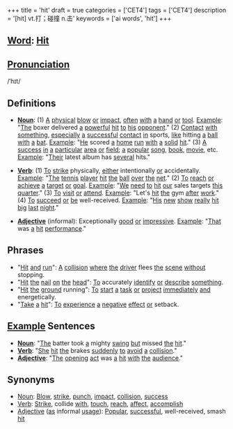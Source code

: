 +++
title = 'hit'
draft = true
categories = ['CET4']
tags = ['CET4']
description = '[hit] vt.打；碰撞 n.击'
keywords = ['ai words', 'hit']
+++

## [Word](/en/post/word/): [Hit](/en/post/hit/)

## [Pronunciation](/en/post/pronunciation/)
/ˈhɪt/

## Definitions
- **[Noun](/en/post/noun/)**: (1) [A](/en/post/a/) [physical](/en/post/physical/) [blow](/en/post/blow/) [or](/en/post/or/) [impact](/en/post/impact/), [often](/en/post/often/) [with](/en/post/with/) [a](/en/post/a/) [hand](/en/post/hand/) [or](/en/post/or/) [tool](/en/post/tool/). [Example](/en/post/example/): "[The](/en/post/the/) boxer delivered [a](/en/post/a/) [powerful](/en/post/powerful/) [hit](/en/post/hit/) [to](/en/post/to/) [his](/en/post/his/) [opponent](/en/post/opponent/)." (2) [Contact](/en/post/contact/) [with](/en/post/with/) [something](/en/post/something/), [especially](/en/post/especially/) [a](/en/post/a/) [successful](/en/post/successful/) [contact](/en/post/contact/) [in](/en/post/in/) sports, [like](/en/post/like/) hitting [a](/en/post/a/) [ball](/en/post/ball/) [with](/en/post/with/) [a](/en/post/a/) [bat](/en/post/bat/). [Example](/en/post/example/): "[He](/en/post/he/) scored [a](/en/post/a/) [home](/en/post/home/) [run](/en/post/run/) [with](/en/post/with/) [a](/en/post/a/) [solid](/en/post/solid/) [hit](/en/post/hit/)." (3) [A](/en/post/a/) [success](/en/post/success/) [in](/en/post/in/) [a](/en/post/a/) [particular](/en/post/particular/) [area](/en/post/area/) [or](/en/post/or/) [field](/en/post/field/); [a](/en/post/a/) [popular](/en/post/popular/) [song](/en/post/song/), [book](/en/post/book/), [movie](/en/post/movie/), etc. [Example](/en/post/example/): "[Their](/en/post/their/) latest album has [several](/en/post/several/) hits."

- **[Verb](/en/post/verb/)**: (1) [To](/en/post/to/) [strike](/en/post/strike/) physically, [either](/en/post/either/) intentionally [or](/en/post/or/) accidentally. [Example](/en/post/example/): "[The](/en/post/the/) [tennis](/en/post/tennis/) [player](/en/post/player/) [hit](/en/post/hit/) [the](/en/post/the/) [ball](/en/post/ball/) [over](/en/post/over/) [the](/en/post/the/) [net](/en/post/net/)." (2) [To](/en/post/to/) [reach](/en/post/reach/) [or](/en/post/or/) [achieve](/en/post/achieve/) [a](/en/post/a/) [target](/en/post/target/) [or](/en/post/or/) [goal](/en/post/goal/). [Example](/en/post/example/): "[We](/en/post/we/) [need](/en/post/need/) [to](/en/post/to/) [hit](/en/post/hit/) [our](/en/post/our/) sales targets [this](/en/post/this/) [quarter](/en/post/quarter/)." (3) [To](/en/post/to/) [visit](/en/post/visit/) [or](/en/post/or/) [attend](/en/post/attend/). [Example](/en/post/example/): "Let's [hit](/en/post/hit/) [the](/en/post/the/) gym [after](/en/post/after/) [work](/en/post/work/)." (4) [To](/en/post/to/) [succeed](/en/post/succeed/) [or](/en/post/or/) [be](/en/post/be/) well-received. [Example](/en/post/example/): "[His](/en/post/his/) [new](/en/post/new/) [show](/en/post/show/) [really](/en/post/really/) [hit](/en/post/hit/) [big](/en/post/big/) [last](/en/post/last/) [night](/en/post/night/)."

- **[Adjective](/en/post/adjective/)** (informal): Exceptionally [good](/en/post/good/) [or](/en/post/or/) [impressive](/en/post/impressive/). [Example](/en/post/example/): "[That](/en/post/that/) was [a](/en/post/a/) [hit](/en/post/hit/) [performance](/en/post/performance/)."

## Phrases
- "[Hit](/en/post/hit/) [and](/en/post/and/) [run](/en/post/run/)": [A](/en/post/a/) [collision](/en/post/collision/) [where](/en/post/where/) [the](/en/post/the/) [driver](/en/post/driver/) flees [the](/en/post/the/) [scene](/en/post/scene/) [without](/en/post/without/) stopping.
- "[Hit](/en/post/hit/) [the](/en/post/the/) [nail](/en/post/nail/) [on](/en/post/on/) [the](/en/post/the/) [head](/en/post/head/)": [To](/en/post/to/) accurately [identify](/en/post/identify/) [or](/en/post/or/) [describe](/en/post/describe/) [something](/en/post/something/).
- "[Hit](/en/post/hit/) [the](/en/post/the/) [ground](/en/post/ground/) running": [To](/en/post/to/) [start](/en/post/start/) [a](/en/post/a/) [task](/en/post/task/) [or](/en/post/or/) [project](/en/post/project/) [immediately](/en/post/immediately/) [and](/en/post/and/) energetically.
- "[Take](/en/post/take/) [a](/en/post/a/) [hit](/en/post/hit/)": [To](/en/post/to/) [experience](/en/post/experience/) [a](/en/post/a/) [negative](/en/post/negative/) [effect](/en/post/effect/) [or](/en/post/or/) setback.

## [Example](/en/post/example/) Sentences
- **[Noun](/en/post/noun/)**: "[The](/en/post/the/) batter took [a](/en/post/a/) mighty [swing](/en/post/swing/) [but](/en/post/but/) missed [the](/en/post/the/) [hit](/en/post/hit/)."
- **[Verb](/en/post/verb/)**: "[She](/en/post/she/) [hit](/en/post/hit/) [the](/en/post/the/) brakes [suddenly](/en/post/suddenly/) [to](/en/post/to/) [avoid](/en/post/avoid/) [a](/en/post/a/) [collision](/en/post/collision/)."
- **[Adjective](/en/post/adjective/)**: "[The](/en/post/the/) [opening](/en/post/opening/) [act](/en/post/act/) was [a](/en/post/a/) [hit](/en/post/hit/) [with](/en/post/with/) [the](/en/post/the/) [audience](/en/post/audience/)."

## Synonyms
- [Noun](/en/post/noun/): [Blow](/en/post/blow/), [strike](/en/post/strike/), [punch](/en/post/punch/), [impact](/en/post/impact/), [collision](/en/post/collision/), [success](/en/post/success/)
- [Verb](/en/post/verb/): [Strike](/en/post/strike/), collide [with](/en/post/with/), [touch](/en/post/touch/), [reach](/en/post/reach/), [affect](/en/post/affect/), [accomplish](/en/post/accomplish/)
- [Adjective](/en/post/adjective/) ([as](/en/post/as/) informal [usage](/en/post/usage/)): [Popular](/en/post/popular/), [successful](/en/post/successful/), well-received, smash [hit](/en/post/hit/)
